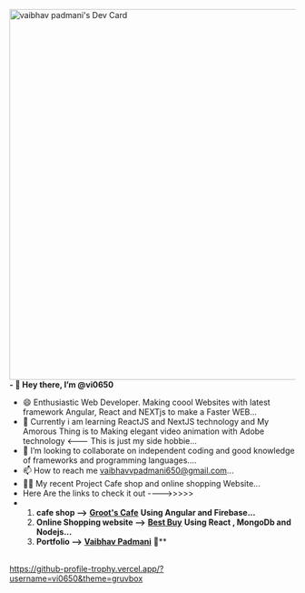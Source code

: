 <a href="https://app.daily.dev/vaibhavpadmani"><img src="https://api.daily.dev/devcards/v2/icX50cWL9N25D5Ox8O3ut.png?type=wide&r=4st" width="652" alt="vaibhav padmani's Dev Card"/></a><br>
**- 👋 Hey there, I’m @vi0650**
- 😄 Enthusiastic Web Developer. Making coool Websites with latest framework Angular, React and NEXTjs to make a Faster WEB...
- 👀 Currently i am learning ReactJS and NextJS technology and My Amorous Thing is to Making elegant video animation with Adobe technology <--- This is just my side hobbie...
- 💞️ I’m looking to collaborate on independent coding and good knowledge of frameworks and programming languages....
- 📫 How to reach me vaibhavvpadmani650@gmail.com...
- 🧑‍💻 My recent Project Cafe shop and online shopping Website...
-    Here Are the links to check it out ---->>>>>
-    1. **cafe shop -->** [**Groot's Cafe**](https://vi-cafe-b963a.web.app/)  **Using Angular and Firebase...**
     2. **Online Shopping website -->** [**Best Buy**](https://best-buy-004-ar7yc3vvt-vi0650.vercel.app/) **Using React , MongoDb and Nodejs...**
     3. **Portfolio -->** [**Vaibhav Padmani**](https://vi0650.github.io/) 🧐**
        
<br>https://github-profile-trophy.vercel.app/?username=vi0650&theme=gruvbox
